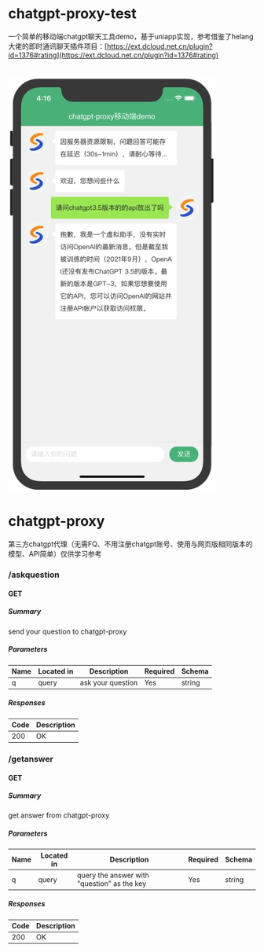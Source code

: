 # chatgpt-proxy-test
一个简单的移动端chatgpt聊天工具demo，基于uniapp实现，参考借鉴了helang大佬的即时通讯聊天插件项目：[https://ext.dcloud.net.cn/plugin?id=1376#rating](https://ext.dcloud.net.cn/plugin?id=1376#rating)
# ![图例](screenshot.jpg)
# chatgpt-proxy
第三方chatgpt代理（无需FQ、不用注册chatgpt账号、使用与网页版相同版本的模型、API简单）仅供学习参考

### /askquestion

#### GET
##### Summary

send your question to chatgpt-proxy

##### Parameters

| Name | Located in | Description | Required | Schema |
| ---- | ---------- | ----------- | -------- | ------ |
| q | query | ask your question | Yes | string |

##### Responses

| Code | Description |
| ---- | ----------- |
| 200 | OK |

### /getanswer

#### GET
##### Summary

get answer from chatgpt-proxy

##### Parameters

| Name | Located in | Description | Required | Schema |
| ---- | ---------- | ----------- | -------- | ------ |
| q | query | query the answer with "question" as the key | Yes | string |

##### Responses

| Code | Description |
| ---- | ----------- |
| 200 | OK |